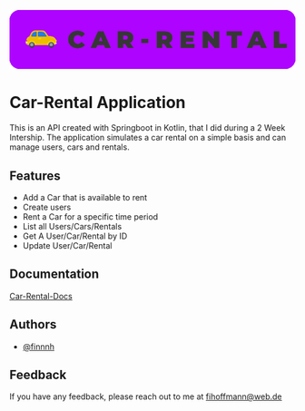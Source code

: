 
![Logo](pictures/car_rental_logo.png)


# Car-Rental Application

This is an API created with Springboot in Kotlin, that I did during a 2 Week Intership. The application simulates a car rental on a simple basis and can manage users, cars and rentals.


## Features

- Add a Car that is available to rent
- Create users
- Rent a Car for a specific time period
- List all Users/Cars/Rentals
- Get A User/Car/Rental by ID
- Update User/Car/Rental


## Documentation

[Car-Rental-Docs](https://linktodocumentation)


## Authors

- [@finnnh](https://www.github.com/finnnh)


## Feedback

If you have any feedback, please reach out to me at fihoffmann@web.de

